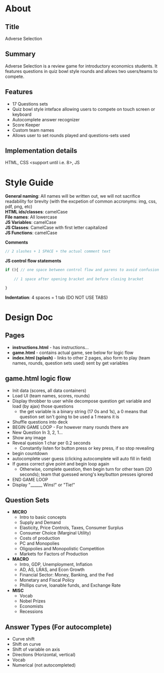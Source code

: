 # About

## Title

Adverse Selection

## Summary

Adverse Selection is a review game for introductory economics students. It features questions in quiz bowl style rounds and allows two users/teams to compete.

## Features

* 17 Questions sets
* Quiz bowl style inteface allowing users to compete on touch screen or keyboard
* Autocomplete answer recognizer
* Score Keeper
* Custom team names
* Allows user to set rounds played and questions-sets used

## Implementation details

HTML, CSS <support until i.e. 8>, JS <with jQuery>

# Style Guide

**General naming**: All names will be written out, we will not sacrifice readability for brevity (with the excpetion of common accronyms: img, css, pdf, png, etc)  
**HTML ids/classes**: camelCase  
**File names**: All lowercase  
**JS Variables**: camelCase  
**JS Classes**: CamelCase with first letter capitalized  
**JS Functions**: camelCase  

**Comments**
```javascript
// 2 slashes + 1 SPACE + the actual comment text
```

**JS control flow statements**
```javascript
if (){ // one space between control flow and parens to avoid confusion with function; bracket on same line
    
    // 1 space after opening bracket and before closing bracket

}
```

**Indentation**: 4 spaces = 1 tab (DO NOT USE TABS)

# Design Doc

## Pages

* **instructions.html** - has instructions...
* **game.html** - contains actual game, see below for logic flow
* **index.html (splash)** - links to other 2 pages, also form to play (team names, rounds, question sets used) sent by get variables

## game.html logic flow

* Init data (scores, all data containers)
* Load UI (team names, scores, rounds)
* Display throbber to user while decompose question get variable and load (by ajax) those questions
    * the get variable is a binary string (17 0s and 1s), a 0 means that question set isn't going to be used a 1 means it is
* Shuffle questions into deck
* BEGIN GAME LOOP - For however many rounds there are
* New Question In 3, 2, 1...
* Show any image
* Reveal quesion 1 char per 0.2 seconds
     * Constantly listen for button press or key press, if so stop revealing
* begin countdown
* autocomplete user guess (clicking autocomplete will auto fill in field)
* If guess correct give point and begin loop again
    * Otherwise, complete question, then begin turn for other team (20 seconds); team that guessed wrong's key/button presses ignored
* END GAME LOOP
* Display "______ Wins!" or "Tie!"

## Question Sets

* **MICRO**
    * Intro to basic concepts
    * Supply and Demand
    * Elasticity, Price Controls, Taxes, Consumer Surplus
    * Consumer Choice (Marginal Utility)
    * Costs of production
    * PC and Monopolies
    * Oligopolies and Monopolistic Competition
    * Markets for Factors of Production
* **MACRO**
    * Intro, GDP, Unemployment, Inflation
    * AD, AS, LRAS, and Econ Growth
    * Financial Sector: Money, Banking, and the Fed
    * Monetary and Fiscal Policy
    * Phillips curve, loanable funds, and Exchange Rate
* **MISC**
    * Vocab
    * Nobel Prizes
    * Economists
    * Recessions

## Answer Types (For autocomplete)

* Curve shift
* Shift on curve
* Shift of variable on axis
* Directions (Horizontal, vertical)
* Vocab
* Numerical (not autocompleted)